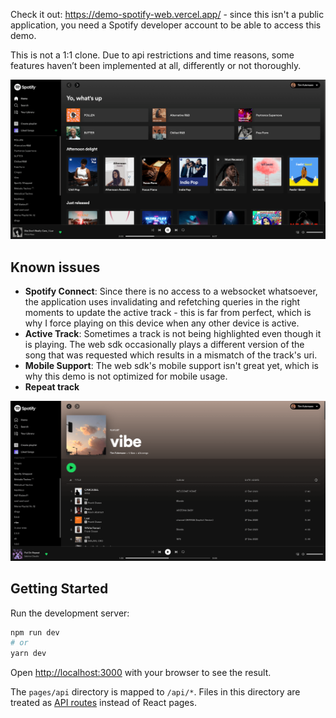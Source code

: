 Check it out: https://demo-spotify-web.vercel.app/ - since this isn't a public application, you need a Spotify developer account to be able to access this demo.

This is not a 1:1 clone. Due to api restrictions and time reasons, some features haven’t been implemented at all, differently or not thoroughly.



![Preview](public/preview.png)



## Known issues
- **Spotify Connect**: Since there is no access to a websocket whatsoever, the application uses invalidating and refetching queries in the right moments to update the active track - this is far from perfect, which is why I force playing on this device when any other device is active.
- **Active Track**: Sometimes a track is not being highlighted even though it is playing. The web sdk occasionally plays a different version of the song that was requested which results in a mismatch of the track's uri.
- **Mobile Support**: The web sdk's mobile support isn't great yet, which is why this demo is not optimized for mobile usage.
- **Repeat track**


![Preview Playlist](public/preview-playlist.png)


## Getting Started

Run the development server:

```bash
npm run dev
# or
yarn dev
```

Open [http://localhost:3000](http://localhost:3000) with your browser to see the result.

The `pages/api` directory is mapped to `/api/*`. Files in this directory are treated as [API routes](https://nextjs.org/docs/api-routes/introduction) instead of React pages.

